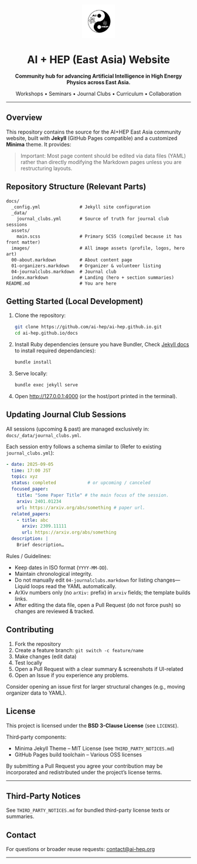<div align="center">
  <img src="docs/images/logo.png" alt="AI+HEP" height="90" />
  
  <h1>AI + HEP (East Asia) Website</h1>
  <p><strong>Community hub for advancing Artificial Intelligence in High Energy Physics across East Asia.</strong></p>
  <p>
    Workshops • Seminars • Journal Clubs • Curriculum • Collaboration
  </p>
</div>

---

## Overview
This repository contains the source for the AI+HEP East Asia community website, built with **Jekyll** (GitHub Pages compatible) and a customized **Minima** theme. It provides:

> Important: Most page content should be edited via data files (YAML) rather than directly modifying the Markdown pages unless you are restructuring layouts.

## Repository Structure (Relevant Parts)
```
docs/
  _config.yml               # Jekyll site configuration
  _data/
    journal_clubs.yml       # Source of truth for journal club sessions
  assets/
    main.scss               # Primary SCSS (compiled because it has front matter)
  images/                   # All image assets (profile, logos, hero art)
  00-about.markdown         # About content page
  01-organizers.markdown    # Organizer & volunteer listing 
  04-journalclubs.markdown  # Journal club 
  index.markdown            # Landing (hero + section summaries)
README.md                   # You are here
```

## Getting Started (Local Development)
1. Clone the repository:
   ```bash
   git clone https://github.com/ai-hep/ai-hep.github.io.git
   cd ai-hep.github.io/docs   
   ```
2. Install Ruby dependencies (ensure you have Bundler, Check [Jekyll docs](https://jekyllrb.com/docs/) to install required dependancies):
   ```bash
   bundle install
   ```
3. Serve locally:
   ```bash
   bundle exec jekyll serve
   ```
4. Open http://127.0.0.1:4000 (or the host/port printed in the terminal).

## Updating Journal Club Sessions
All sessions (upcoming & past) are managed exclusively in: `docs/_data/journal_clubs.yml`.

Each session entry follows a schema similar to (Refer to existing `journal_clubs.yml`):
```yaml
- date: 2025-09-05
  time: 17:00 JST
  topic: xyz
  status: completed            # or upcoming / canceled
  focused_paper:
    title: "Some Paper Title" # the main focus of the session. 
    arxiv: 2401.01234
    url: https://arxiv.org/abs/something # paper url. 
  related_papers:
    - title: abc
      arxiv: 2309.11111
      url: https://arxiv.org/abs/something
  description: |
    Brief description…
```

Rules / Guidelines:
- Keep dates in ISO format (`YYYY-MM-DD`).
- Maintain chronological integrity.
- Do not manually edit `04-journalclubs.markdown` for listing changes—Liquid loops read the YAML automatically.
- ArXiv numbers only (no `arXiv:` prefix) in `arxiv` fields; the template builds links.
- After editing the data file, open a Pull Request (do not force push) so changes are reviewed & tracked.

## Contributing
1. Fork the repository
2. Create a feature branch: `git switch -c feature/name`
3. Make changes (edit data)
4. Test locally
5. Open a Pull Request with a clear summary & screenshots if UI-related
6. Open an Issue if you experience any problems. 

Consider opening an issue first for larger structural changes (e.g., moving organizer data to YAML).

## License
This project is licensed under the **BSD 3-Clause License** (see `LICENSE`).

Third‑party components:
- Minima Jekyll Theme – MIT License (see `THIRD_PARTY_NOTICES.md`)
- GitHub Pages build toolchain – Various OSS licenses

By submitting a Pull Request you agree your contribution may be incorporated and redistributed under the project’s license terms.

---

## Third-Party Notices
See `THIRD_PARTY_NOTICES.md` for bundled third-party license texts or summaries.

## Contact
For questions or broader reuse requests: contact@ai-hep.org

---